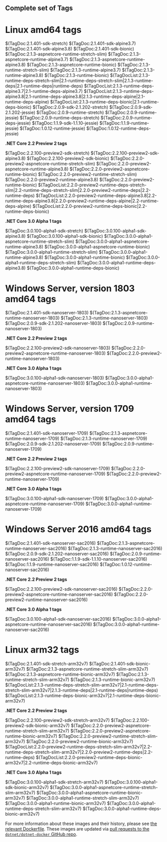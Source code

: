 ## Complete set of Tags

# Linux amd64 tags

$(TagDoc:2.1.401-sdk-stretch)
$(TagDoc:2.1.401-sdk-alpine3.7)
$(TagDoc:2.1.401-sdk-alpine3.8)
$(TagDoc:2.1.401-sdk-bionic)
$(TagDoc:2.1.3-aspnetcore-runtime-stretch-slim)
$(TagDoc:2.1.3-aspnetcore-runtime-alpine3.7)
$(TagDoc:2.1.3-aspnetcore-runtime-alpine3.8)
$(TagDoc:2.1.3-aspnetcore-runtime-bionic)
$(TagDoc:2.1.3-runtime-stretch-slim)
$(TagDoc:2.1.3-runtime-alpine3.7)
$(TagDoc:2.1.3-runtime-alpine3.8)
$(TagDoc:2.1.3-runtime-bionic)
$(TagDocList:2.1.3-runtime-deps-stretch-slim|2.1-runtime-deps-stretch-slim|2.1.3-runtime-deps|2.1-runtime-deps|runtime-deps)
$(TagDocList:2.1.3-runtime-deps-alpine3.7|2.1-runtime-deps-alpine3.7)
$(TagDocList:2.1.3-runtime-deps-alpine3.8|2.1-runtime-deps-alpine3.8|2.1.3-runtime-deps-alpine|2.1-runtime-deps-alpine)
$(TagDocList:2.1.3-runtime-deps-bionic|2.1-runtime-deps-bionic)
$(TagDoc:2.0.9-sdk-2.1.202-stretch)
$(TagDoc:2.0.9-sdk-2.1.202-jessie)
$(TagDoc:2.0.9-runtime-stretch)
$(TagDoc:2.0.9-runtime-jessie)
$(TagDoc:2.0.9-runtime-deps-stretch)
$(TagDoc:2.0.9-runtime-deps-jessie)
$(TagDoc:1.1.9-sdk-1.1.10-jessie)
$(TagDoc:1.1.9-runtime-jessie)
$(TagDoc:1.0.12-runtime-jessie)
$(TagDoc:1.0.12-runtime-deps-jessie)

**.NET Core 2.2 Preview 2 tags**

$(TagDoc:2.2.100-preview2-sdk-stretch)
$(TagDoc:2.2.100-preview2-sdk-alpine3.8)
$(TagDoc:2.2.100-preview2-sdk-bionic)
$(TagDoc:2.2.0-preview2-aspnetcore-runtime-stretch-slim)
$(TagDoc:2.2.0-preview2-aspnetcore-runtime-alpine3.8)
$(TagDoc:2.2.0-preview2-aspnetcore-runtime-bionic)
$(TagDoc:2.2.0-preview2-runtime-stretch-slim)
$(TagDoc:2.2.0-preview2-runtime-alpine3.8)
$(TagDoc:2.2.0-preview2-runtime-bionic)
$(TagDocList:2.2.0-preview2-runtime-deps-stretch-slim|2.2-runtime-deps-stretch-slim|2.2.0-preview2-runtime-deps|2.2-runtime-deps)
$(TagDocList:2.2.0-preview2-runtime-deps-alpine3.8|2.2-runtime-deps-alpine3.8|2.2.0-preview2-runtime-deps-alpine|2.2-runtime-deps-alpine)
$(TagDocList:2.2.0-preview2-runtime-deps-bionic|2.2-runtime-deps-bionic)

**.NET Core 3.0 Alpha 1 tags**

$(TagDoc:3.0.100-alpha1-sdk-stretch)
$(TagDoc:3.0.100-alpha1-sdk-alpine3.8)
$(TagDoc:3.0.100-alpha1-sdk-bionic)
$(TagDoc:3.0.0-alpha1-aspnetcore-runtime-stretch-slim)
$(TagDoc:3.0.0-alpha1-aspnetcore-runtime-alpine3.8)
$(TagDoc:3.0.0-alpha1-aspnetcore-runtime-bionic)
$(TagDoc:3.0.0-alpha1-runtime-stretch-slim)
$(TagDoc:3.0.0-alpha1-runtime-alpine3.8)
$(TagDoc:3.0.0-alpha1-runtime-bionic)
$(TagDoc:3.0.0-alpha1-runtime-deps-stretch-slim)
$(TagDoc:3.0.0-alpha1-runtime-deps-alpine3.8)
$(TagDoc:3.0.0-alpha1-runtime-deps-bionic)

# Windows Server, version 1803 amd64 tags

$(TagDoc:2.1.401-sdk-nanoserver-1803)
$(TagDoc:2.1.3-aspnetcore-runtime-nanoserver-1803)
$(TagDoc:2.1.3-runtime-nanoserver-1803)
$(TagDoc:2.0.9-sdk-2.1.202-nanoserver-1803)
$(TagDoc:2.0.9-runtime-nanoserver-1803)

**.NET Core 2.2 Preview 2 tags**

$(TagDoc:2.2.100-preview2-sdk-nanoserver-1803)
$(TagDoc:2.2.0-preview2-aspnetcore-runtime-nanoserver-1803)
$(TagDoc:2.2.0-preview2-runtime-nanoserver-1803)

**.NET Core 3.0 Alpha 1 tags**

$(TagDoc:3.0.100-alpha1-sdk-nanoserver-1803)
$(TagDoc:3.0.0-alpha1-aspnetcore-runtime-nanoserver-1803)
$(TagDoc:3.0.0-alpha1-runtime-nanoserver-1803)

# Windows Server, version 1709 amd64 tags

$(TagDoc:2.1.401-sdk-nanoserver-1709)
$(TagDoc:2.1.3-aspnetcore-runtime-nanoserver-1709)
$(TagDoc:2.1.3-runtime-nanoserver-1709)
$(TagDoc:2.0.9-sdk-2.1.202-nanoserver-1709)
$(TagDoc:2.0.9-runtime-nanoserver-1709)

**.NET Core 2.2 Preview 2 tags**

$(TagDoc:2.2.100-preview2-sdk-nanoserver-1709)
$(TagDoc:2.2.0-preview2-aspnetcore-runtime-nanoserver-1709)
$(TagDoc:2.2.0-preview2-runtime-nanoserver-1709)

**.NET Core 3.0 Alpha 1 tags**

$(TagDoc:3.0.100-alpha1-sdk-nanoserver-1709)
$(TagDoc:3.0.0-alpha1-aspnetcore-runtime-nanoserver-1709)
$(TagDoc:3.0.0-alpha1-runtime-nanoserver-1709)

# Windows Server 2016 amd64 tags

$(TagDoc:2.1.401-sdk-nanoserver-sac2016)
$(TagDoc:2.1.3-aspnetcore-runtime-nanoserver-sac2016)
$(TagDoc:2.1.3-runtime-nanoserver-sac2016)
$(TagDoc:2.0.9-sdk-2.1.202-nanoserver-sac2016)
$(TagDoc:2.0.9-runtime-nanoserver-sac2016)
$(TagDoc:1.1.9-sdk-1.1.10-nanoserver-sac2016)
$(TagDoc:1.1.9-runtime-nanoserver-sac2016)
$(TagDoc:1.0.12-runtime-nanoserver-sac2016)

**.NET Core 2.2 Preview 2 tags**

$(TagDoc:2.2.100-preview2-sdk-nanoserver-sac2016)
$(TagDoc:2.2.0-preview2-aspnetcore-runtime-nanoserver-sac2016)
$(TagDoc:2.2.0-preview2-runtime-nanoserver-sac2016)

**.NET Core 3.0 Alpha 1 tags**

$(TagDoc:3.0.100-alpha1-sdk-nanoserver-sac2016)
$(TagDoc:3.0.0-alpha1-aspnetcore-runtime-nanoserver-sac2016)
$(TagDoc:3.0.0-alpha1-runtime-nanoserver-sac2016)

# Linux arm32 tags

$(TagDoc:2.1.401-sdk-stretch-arm32v7)
$(TagDoc:2.1.401-sdk-bionic-arm32v7)
$(TagDoc:2.1.3-aspnetcore-runtime-stretch-slim-arm32v7)
$(TagDoc:2.1.3-aspnetcore-runtime-bionic-arm32v7)
$(TagDoc:2.1.3-runtime-stretch-slim-arm32v7)
$(TagDoc:2.1.3-runtime-bionic-arm32v7)
$(TagDocList:2.1.3-runtime-deps-stretch-slim-arm32v7|2.1-runtime-deps-stretch-slim-arm32v7|2.1.3-runtime-deps|2.1-runtime-deps|runtime-deps)
$(TagDocList:2.1.3-runtime-deps-bionic-arm32v7|2.1-runtime-deps-bionic-arm32v7)

**.NET Core 2.2 Preview 2 tags**

$(TagDoc:2.2.100-preview2-sdk-stretch-arm32v7)
$(TagDoc:2.2.100-preview2-sdk-bionic-arm32v7)
$(TagDoc:2.2.0-preview2-aspnetcore-runtime-stretch-slim-arm32v7)
$(TagDoc:2.2.0-preview2-aspnetcore-runtime-bionic-arm32v7)
$(TagDoc:2.2.0-preview2-runtime-stretch-slim-arm32v7)
$(TagDoc:2.2.0-preview2-runtime-bionic-arm32v7)
$(TagDocList:2.2.0-preview2-runtime-deps-stretch-slim-arm32v7|2.2-runtime-deps-stretch-slim-arm32v7|2.2.0-preview2-runtime-deps|2.2-runtime-deps)
$(TagDocList:2.2.0-preview2-runtime-deps-bionic-arm32v7|2.2-runtime-deps-bionic-arm32v7)

**.NET Core 3.0 Alpha 1 tags**

$(TagDoc:3.0.100-alpha1-sdk-stretch-arm32v7)
$(TagDoc:3.0.100-alpha1-sdk-bionic-arm32v7)
$(TagDoc:3.0.0-alpha1-aspnetcore-runtime-stretch-slim-arm32v7)
$(TagDoc:3.0.0-alpha1-aspnetcore-runtime-bionic-arm32v7)
$(TagDoc:3.0.0-alpha1-runtime-stretch-slim-arm32v7)
$(TagDoc:3.0.0-alpha1-runtime-bionic-arm32v7)
$(TagDoc:3.0.0-alpha1-runtime-deps-stretch-slim-arm32v7)
$(TagDoc:3.0.0-alpha1-runtime-deps-bionic-arm32v7)

For more information about these images and their history, please see [the relevant Dockerfile](https://github.com/dotnet/dotnet-docker/search?utf8=%E2%9C%93&q=FROM&type=Code). These images are updated via [pull requests to the `dotnet/dotnet-docker` GitHub repo](https://github.com/dotnet/dotnet-docker/pulls).
